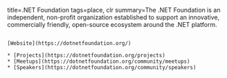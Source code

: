 title=.NET Foundation
tags=place, clr
summary=The .NET Foundation is an independent, non-profit organization established to support an innovative, commercially friendly, open-source ecosystem around the .NET platform.
~~~~~~

[Website](https://dotnetfoundation.org/)

* [Projects](https://dotnetfoundation.org/projects)
* [Meetups](https://dotnetfoundation.org/community/meetups)
* [Speakers](https://dotnetfoundation.org/community/speakers)


